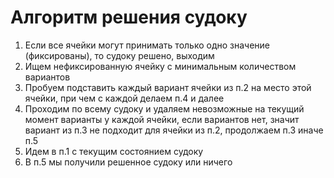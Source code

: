 Алгоритм решения судоку
=======================
1. Если все ячейки могут принимать только
   одно значение (фиксированы), то судоку решено, выходим
2. Ищем нефиксированную ячейку с минимальным количеством вариантов
3. Пробуем подставить каждый вариант ячейки из п.2
   на место этой ячейки, при чем с каждой делаем п.4 и далее
4. Проходим по всему судоку и удаляем невозможные
   на текущий момент варианты у каждой ячейки, если вариантов нет,
   значит вариант из п.3 не подходит для ячейки из п.2, продолжаем п.3
   иначе п.5
5. Идем в п.1 с текущим состоянием судоку
6. В п.5 мы получили решенное судоку или ничего
